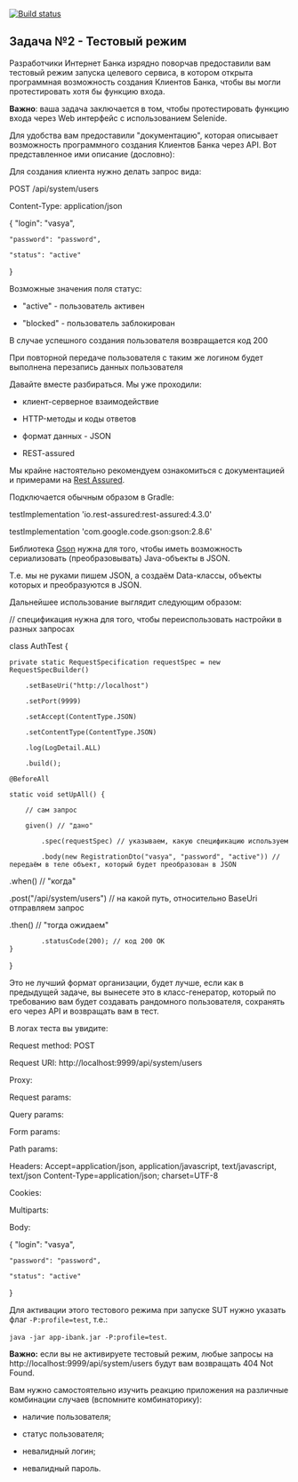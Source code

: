 [![Build status](https://ci.appveyor.com/api/projects/status/h0qahcytaqu1ja9x?svg=true)](https://ci.appveyor.com/project/meleuz/patterns2-3-2)

## Задача №2 - Тестовый режим

Разработчики Интернет Банка изрядно поворчав предоставили вам тестовый режим запуска целевого сервиса, в котором открыта программная возможность создания Клиентов Банка, чтобы вы могли протестировать хотя бы функцию входа.

**Важно**: ваша задача заключается в том, чтобы протестировать функцию входа через Web интерфейс с использованием Selenide.

Для удобства вам предоставили "документацию", которая описывает возможность программного создания Клиентов Банка через API. Вот представленное ими описание (дословно):

Для создания клиента нужно делать запрос вида:

POST /api/system/users

Content-Type: application/json

{
    "login": "vasya",

    "password": "password",

    "status": "active" 
}

Возможные значения поля статус:

* "active" - пользователь активен
  
* "blocked" - пользователь заблокирован

В случае успешного создания пользователя возвращается код 200

При повторной передаче пользователя с таким же логином будет выполнена перезапись данных пользователя


Давайте вместе разбираться. Мы уже проходили:

* клиент-серверное взаимодействие
  
* HTTP-методы и коды ответов
  
* формат данных - JSON
  
* REST-assured

Мы крайне настоятельно рекомендуем ознакомиться с документацией и примерами на [Rest Assured](http://rest-assured.io).

Подключается обычным образом в Gradle:

testImplementation 'io.rest-assured:rest-assured:4.3.0'

testImplementation 'com.google.code.gson:gson:2.8.6'


Библиотека [Gson](https://github.com/google/gson) нужна для того, чтобы иметь возможность сериализовать (преобразовывать) Java-объекты в JSON.

Т.е. мы не руками пишем JSON, а создаём Data-классы, объекты которых и преобразуются в JSON.

Дальнейшее использование выглядит следующим образом:

// спецификация нужна для того, чтобы переиспользовать настройки в разных запросах

class AuthTest {

    private static RequestSpecification requestSpec = new RequestSpecBuilder()

        .setBaseUri("http://localhost")

        .setPort(9999)

        .setAccept(ContentType.JSON)

        .setContentType(ContentType.JSON)

        .log(LogDetail.ALL)

        .build();

    @BeforeAll

    static void setUpAll() {

        // сам запрос

        given() // "дано"

            .spec(requestSpec) // указываем, какую спецификацию используем 

            .body(new RegistrationDto("vasya", "password", "active")) // передаём в теле объект, который будет преобразован в JSON
        
.when() // "когда" 
            
.post("/api/system/users") // на какой путь, относительно BaseUri отправляем запрос
        
.then() // "тогда ожидаем"
           
            .statusCode(200); // код 200 OK
    }

}

Это не лучший формат организации, будет лучше, если как в предыдущей задаче, вы вынесете это в класс-генератор, который по требованию вам будет создавать рандомного пользователя, сохранять его через API и возвращать вам в тест.

В логах теста вы увидите:

Request method:	POST

Request URI:	http://localhost:9999/api/system/users

Proxy:			<none>

Request params:	<none>

Query params:	<none>

Form params:	<none>

Path params:	<none>

Headers:		Accept=application/json, application/javascript, text/javascript, text/json
				Content-Type=application/json; charset=UTF-8

Cookies:		<none>

Multiparts:		<none>

Body:

{
    "login": "vasya",

    "password": "password",

    "status": "active" 

}


Для активации этого тестового режима при запуске SUT нужно указать флаг `-P:profile=test`, т.е.:

`java -jar app-ibank.jar -P:profile=test`.

**Важно:** если вы не активируете тестовый режим, любые запросы на http://localhost:9999/api/system/users будут вам возвращать 404 Not Found.

Вам нужно самостоятельно изучить реакцию приложения на различные комбинации случаев (вспомните комбинаторику):

* наличие пользователя;

* статус пользователя;

* невалидный логин;

* невалидный пароль.